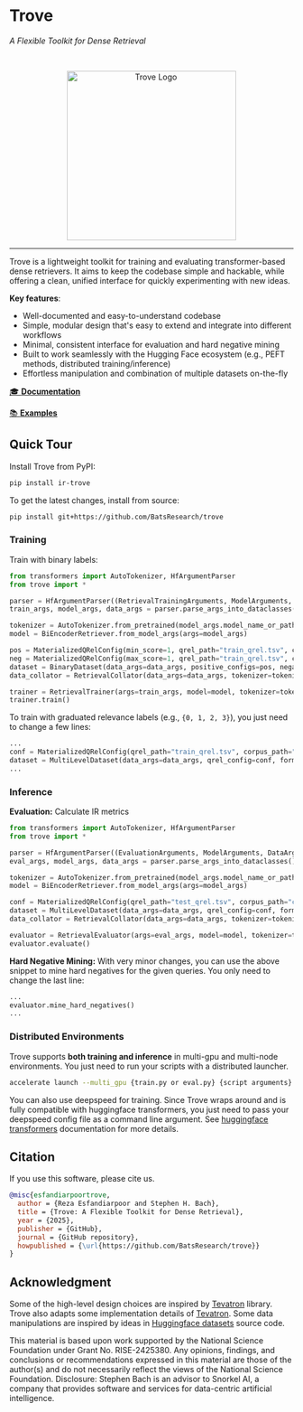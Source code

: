 # Trove

_A Flexible Toolkit for Dense Retrieval_

<br>

<p align="center"><img width=300 alt="Trove Logo" src="https://huggingface.co/datasets/BatsResearch/trove-lib-documentation-assets/resolve/main/logo/main.png"/></p>

______________________________________________________________________

Trove is a lightweight toolkit for training and evaluating transformer-based dense retrievers.
It aims to keep the codebase simple and hackable, while offering a clean, unified interface for quickly experimenting with new ideas.

**Key features**:

- Well-documented and easy-to-understand codebase
- Simple, modular design that's easy to extend and integrate into different workflows
- Minimal, consistent interface for evaluation and hard negative mining
- Built to work seamlessly with the Hugging Face ecosystem (e.g., PEFT methods, distributed training/inference)
- Effortless manipulation and combination of multiple datasets on-the-fly

[🎓 **Documentation**](https://batsresearch.github.io/trove/)

[📚 **Examples**](https://github.com/BatsResearch/trove/tree/main/examples)

## Quick Tour

Install Trove from PyPI:

```bash
pip install ir-trove
```

To get the latest changes, install from source:

```bash
pip install git+https://github.com/BatsResearch/trove
```

### Training

Train with binary labels:

```python
from transformers import AutoTokenizer, HfArgumentParser
from trove import *

parser = HfArgumentParser((RetrievalTrainingArguments, ModelArguments, DataArguments))
train_args, model_args, data_args = parser.parse_args_into_dataclasses()

tokenizer = AutoTokenizer.from_pretrained(model_args.model_name_or_path)
model = BiEncoderRetriever.from_model_args(args=model_args)

pos = MaterializedQRelConfig(min_score=1, qrel_path="train_qrel.tsv", corpus_path="corpus.jsonl", query_path="queries.jsonl")
neg = MaterializedQRelConfig(max_score=1, qrel_path="train_qrel.tsv", corpus_path="corpus.jsonl", query_path="queries.jsonl")
dataset = BinaryDataset(data_args=data_args, positive_configs=pos, negative_configs=neg, format_query=model.format_query, format_passage=model.format_passage)
data_collator = RetrievalCollator(data_args=data_args, tokenizer=tokenizer, append_eos=model.append_eos_token)

trainer = RetrievalTrainer(args=train_args, model=model, tokenizer=tokenizer, data_collator=data_collator, train_dataset=dataset)
trainer.train()
```

To train with graduated relevance labels (e.g., `{0, 1, 2, 3}`), you just need to change a few lines:

```python
...
conf = MaterializedQRelConfig(qrel_path="train_qrel.tsv", corpus_path="corpus.jsonl", query_path="queries.jsonl")
dataset = MultiLevelDataset(data_args=data_args, qrel_config=conf, format_query=model.format_query, format_passage=model.format_passage)
...
```

### Inference

**Evaluation:** Calculate IR metrics

```python
from transformers import AutoTokenizer, HfArgumentParser
from trove import *

parser = HfArgumentParser((EvaluationArguments, ModelArguments, DataArguments))
eval_args, model_args, data_args = parser.parse_args_into_dataclasses()

tokenizer = AutoTokenizer.from_pretrained(model_args.model_name_or_path)
model = BiEncoderRetriever.from_model_args(args=model_args)

conf = MaterializedQRelConfig(qrel_path="test_qrel.tsv", corpus_path="corpus.jsonl", query_path="queries.jsonl")
dataset = MultiLevelDataset(data_args=data_args, qrel_config=conf, format_query=model.format_query, format_passage=model.format_passage)
data_collator = RetrievalCollator(data_args=data_args, tokenizer=tokenizer, append_eos=model.append_eos_token)

evaluator = RetrievalEvaluator(args=eval_args, model=model, tokenizer=tokenizer, data_collator=data_collator, eval_dataset=dataset)
evaluator.evaluate()
```

**Hard Negative Mining:** With very minor changes, you can use the above snippet to mine hard negatives for the given queries.
You only need to change the last line:

```python
...
evaluator.mine_hard_negatives()
...
```

### Distributed Environments

Trove supports **both training and inference** in multi-gpu and multi-node environments.
You just need to run your scripts with a distributed launcher.

```bash
accelerate launch --multi_gpu {train.py or eval.py} {script arguments}
```

You can also use deepspeed for training.
Since Trove wraps around and is fully compatible with huggingface transformers, you just need to pass your deepspeed config file as a command line argument.
See [huggingface transformers](https://huggingface.co/docs/transformers/en/deepspeed) documentation for more details.

## Citation

If you use this software, please cite us.

```bibtex
@misc{esfandiarpoortrove,
  author = {Reza Esfandiarpoor and Stephen H. Bach},
  title = {Trove: A Flexible Toolkit for Dense Retrieval},
  year = {2025},
  publisher = {GitHub},
  journal = {GitHub repository},
  howpublished = {\url{https://github.com/BatsResearch/trove}}
}
```

## Acknowledgment

Some of the high-level design choices are inspired by [Tevatron](https://github.com/texttron/tevatron) library.
Trove also adapts some implementation details of [Tevatron](https://github.com/texttron/tevatron).
Some data manipulations are inspired by ideas in [Huggingface datasets](https://github.com/huggingface/datasets) source code.

This material is based upon work supported by the National Science Foundation under Grant No. RISE-2425380. Any
opinions, findings, and conclusions or recommendations expressed in this material are those of the author(s) and
do not necessarily reflect the views of the National Science Foundation. Disclosure: Stephen Bach is an advisor
to Snorkel AI, a company that provides software and services for data-centric artificial intelligence.
